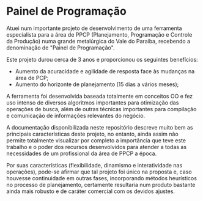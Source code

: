# Painel de Programação

Atuei num importante projeto de desenvolvimento de uma ferramenta especialista para a área de PPCP (Planejamento, Programação e Controle da Produção) numa grande metalúrgica do Vale do Paraíba, recebendo a denominação de "Painel de Programação".

Este projeto durou cerca de 3 anos e proporcionou os seguintes benefícios:
- Aumento da acuracidade e agilidade de resposta face às mudanças na área de PCP;
- Aumento do horizonte de planejamento (15 dias a vários meses);

A ferramenta foi desenvolvida baseada totalmente em conceitos OO e fez uso intenso de diversos algoritmos importantes para otimização das operações de busca, além de outras técnicas importantes para compilação e comunicação de informações relevantes do negócio.

A documentação disponibilizada neste repositório descreve muito bem as principais características deste projeto, no entanto, ainda assim não permite totalmente visualizar por completo a importância que teve este trabalho e o poder dos recursos desenvolvidos para atender a todas as necessidades de um profissional da área de PPCP a época.

Por suas características (flexibilidade, dinamismo e interatividade nas operações), pode-se afirmar que tal projeto foi único na proposta e, caso houvesse continuidade em outras fases, incorporando métodos heurísticos no processo de planejamento, certamente resultaria num produto bastante ainda mais robusto e de caráter comercial com os devidos ajustes.
